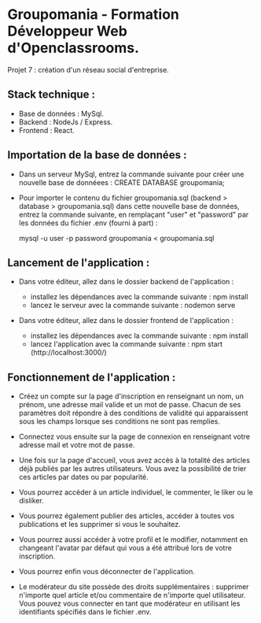 # Groupomania - Formation Développeur Web d'Openclassrooms.
Projet 7 : création d'un réseau social d'entreprise.

## Stack technique :

- Base de données : MySql.
- Backend : NodeJs / Express.
- Frontend : React.

## Importation de la base de données :

- Dans un serveur MySql, entrez la commande suivante pour créer une nouvelle base de donnéees :
  CREATE DATABASE groupomania;

- Pour importer le contenu du fichier groupomania.sql (backend > database > groupomania.sql) dans cette nouvelle base de données, entrez la commande suivante, 
  en remplaçant "user" et "password" par les données du fichier .env (fourni à part) :

  mysql -u user -p password groupomania < groupomania.sql

## Lancement de l'application :

- Dans votre éditeur, allez dans le dossier backend de l'application :

  - installez les dépendances avec la commande suivante :
    npm install
  - lancez le serveur avec la commande suivante :
    nodemon serve

- Dans votre éditeur, allez dans le dossier frontend de l'application :

  - installez les dépendances avec la commande suivante :
    npm install
  - lancez l'application avec la commande suivante :
    npm start (http://localhost:3000/)

## Fonctionnement de l'application :

- Créez un compte sur la page d'inscription en renseignant un nom, un prénom, une adresse mail valide et un mot de passe. 
  Chacun de ses paramètres doit répondre à des conditions de validité qui apparaissent sous les champs lorsque ses conditions ne sont pas remplies.

- Connectez vous ensuite sur la page de connexion en renseignant votre adresse mail et votre mot de passe.

- Une fois sur la page d'accueil, vous avez accès à la totalité des articles déjà publiés par les autres utilisateurs. 
  Vous avez la possibilité de trier ces articles par dates ou par popularité.

- Vous pourrez accéder à un article individuel, le commenter, le liker ou le disliker. 

- Vous pourrez également publier des articles, accéder à toutes vos publications et les supprimer si vous le souhaitez.

- Vous pourrez aussi accéder à votre profil et le modifier, notamment en changeant l'avatar par défaut qui vous a été attribué lors de votre inscription.

- Vous pourrez enfin vous déconnecter de l'application.

- Le modérateur du site possède des droits supplémentaires : supprimer n'importe quel article et/ou commentaire de n'importe quel utilisateur.
  Vous pouvez vous connecter en tant que modérateur en utilisant les identifiants spécifiés dans le fichier .env.



 

  



